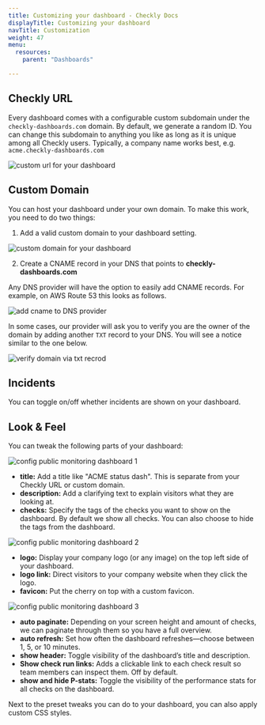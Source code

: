```yaml
---
title: Customizing your dashboard - Checkly Docs
displayTitle: Customizing your dashboard
navTitle: Customization
weight: 47
menu:
  resources:
    parent: "Dashboards"

---
```


## Checkly URL

Every dashboard comes with a configurable custom subdomain under the `checkly-dashboards.com` domain. By default,
we generate a random ID. You can change this subdomain to anything you like as long as it is unique among all Checkly users.
Typically, a company name works best, e.g. `acme.checkly-dashboards.com`

![custom url for your dashboard](/docs/images/dashboards-v2/custom_url.png)


## Custom Domain

You can host your dashboard under your own domain. To make this work, you need to do two things:

1. Add a valid custom domain to your dashboard setting.

![custom domain for your dashboard](/docs/images/dashboards-v2/custom_domain.png)

2. Create a CNAME record in your DNS that points to **checkly-dashboards.com**

Any DNS provider will have the option to easily add CNAME records. For example, on AWS Route 53 this looks as follows.

![add cname to DNS provider](/docs/images/dashboards-v2/aws_cname.png)

In some cases, our provider will ask you to verify you are the owner of the domain by adding another `TXT` record to
your DNS. You will see a notice similar to the one below.

![verify domain via txt recrod](/docs/images/dashboards-v2/dashboards_txt_record.png)


## Incidents

You can toggle on/off whether incidents are shown on your dashboard.

## Look & Feel

You can tweak the following parts of your dashboard:

![config public monitoring dashboard 1](/docs/images/dashboards-v2/look_feel1.png)

- **title:** Add a title like "ACME status dash". This is separate from your Checkly URL or custom domain.
- **description:** Add a clarifying text to explain visitors what they are looking at.
- **checks:** Specify the tags of the checks you want to show on the dashboard. By default we show all checks.
  You can also choose to hide the tags from the dashboard.

![config public monitoring dashboard 2](/docs/images/dashboards-v2/look_feel2.png)

- **logo:** Display your company logo (or any image) on the top left side of your dashboard.
- **logo link:** Direct visitors to your company website when they click the logo.
- **favicon:** Put the cherry on top with a custom favicon.

![config public monitoring dashboard 3](/docs/images/dashboards-v2/look_feel4.png)

- **auto paginate:** Depending on your screen height and amount of checks, we can paginate through them so you have a full overview.
- **auto refresh:** Set how often the dashboard refreshes—choose between 1, 5, or 10 minutes.
- **show header:** Toggle visibility of the dashboard’s title and description.
- **Show check run links:** Adds a clickable link to each check result so team members can inspect them. Off by default.
- **show and hide P-stats:** Toggle the visibility of the performance stats for all checks on the dashboard.

Next to the preset tweaks you can do to your dashboard, you can also apply custom CSS styles.
